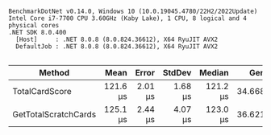 ```

BenchmarkDotNet v0.14.0, Windows 10 (10.0.19045.4780/22H2/2022Update)
Intel Core i7-7700 CPU 3.60GHz (Kaby Lake), 1 CPU, 8 logical and 4 physical cores
.NET SDK 8.0.400
  [Host]     : .NET 8.0.8 (8.0.824.36612), X64 RyuJIT AVX2
  DefaultJob : .NET 8.0.8 (8.0.824.36612), X64 RyuJIT AVX2


```
| Method               | Mean     | Error   | StdDev  | Median   | Gen0    | Allocated |
|--------------------- |---------:|--------:|--------:|---------:|--------:|----------:|
| TotalCardScore       | 121.6 μs | 2.01 μs | 1.68 μs | 121.2 μs | 34.6680 | 142.45 KB |
| GetTotalScratchCards | 125.1 μs | 2.44 μs | 4.07 μs | 123.0 μs | 36.6211 | 149.69 KB |
